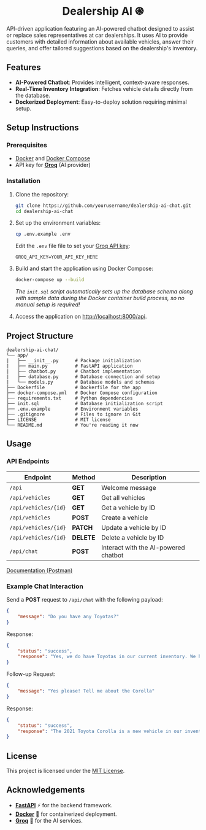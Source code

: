 <h1 align="center">Dealership AI ֎</h1>

API-driven application featuring an AI-powered chatbot designed to assist or replace sales representatives at car dealerships. It uses AI to provide customers with detailed information about available vehicles, answer their queries, and offer tailored suggestions based on the dealership's inventory.

## Features

- **AI-Powered Chatbot**: Provides intelligent, context-aware responses.
- **Real-Time Inventory Integration**: Fetches vehicle details directly from the database.
- **Dockerized Deployment**: Easy-to-deploy solution requiring minimal setup.

## Setup Instructions

### Prerequisites
- [Docker](https://docs.docker.com/get-started/get-docker/) and [Docker Compose](https://docs.docker.com/compose/)
- API key for [**Groq**](https://console.groq.com/docs/overview) (AI provider)

### Installation
1. Clone the repository:
   ```bash
   git clone https://github.com/yourusername/dealership-ai-chat.git
   cd dealership-ai-chat

2. Set up the environment variables:
   ```bash
   cp .env.example .env
   ```
   Edit the `.env` file file to set your [Groq API key](https://console.groq.com/docs/overview):
   ```
   GROQ_API_KEY=YOUR_API_KEY_HERE
   ```
3. Build and start the application using Docker Compose:
   ```bash
   docker-compose up --build 
   ```
   _The `init.sql` script automatically sets up the database schema along with sample data during the Docker container build process, so no manual setup is required!_

4. Access the application on [http://localhost:8000/api](http://localhost:8000/api).

## Project Structure
```
dealership-ai-chat/
└── app/
|   ├── __init__.py      # Package initialization
|   ├── main.py          # FastAPI application
|   ├── chatbot.py       # Chatbot implementation
|   ├── database.py      # Database connection and setup
|   └── models.py        # Database models and schemas
├── Dockerfile           # Dockerfile for the app
├── docker-compose.yml   # Docker Compose configuration
├── requirements.txt     # Python dependencies
├── init.sql             # Database initialization script
├── .env.example         # Environment variables
├── .gitignore           # Files to ignore in Git
├── LICENSE              # MIT license
└── README.md            # You're reading it now
```

## Usage
### API Endpoints

Endpoint | Method | Description
--- | --- | ---
`/api` | **GET** | 	Welcome message
`/api/vehicles` | **GET** | 	Get all vehicles
`/api/vehicles/{id}` | **GET** | 	Get a vehicle by ID
`/api/vehicles` | **POST** | 	Create a vehicle
`/api/vehicles/{id}` | **PATCH** | 	Update a vehicle by ID
`/api/vehicles/{id}` | **DELETE** | 	Delete a vehicle by ID
`/api/chat` | **POST** | 	Interact with the AI-powered chatbot

[Documentation (Postman)](https://documenter.getpostman.com/view/10146128/2sAYBUDCCW)

### Example Chat Interaction
Send a **POST** request to `/api/chat` with the following payload:
```json
{
    "message": "Do you have any Toyotas?"
}
```
Response:
```json
{
    "status": "success",
    "response": "Yes, we do have Toyotas in our current inventory. We have a new 2021 Toyota Corolla available at a price of $20,000.0. Would you like more information on this vehicle or would you like to explore other options as well?"
}
```
Follow-up Request:
```json
{
    "message": "Yes please! Tell me about the Corolla"
}
```
Response:
```json
{
    "status": "success",
    "response": "The 2021 Toyota Corolla is a new vehicle in our inventory, and it's priced at $20,000. This compact sedan is known for its reliability, fuel efficiency, and comfortable ride. It comes with a variety of standard features, including a 7-inch touchscreen infotainment system, Android Auto and Apple CarPlay compatibility, and automatic climate control. The Corolla also offers a hybrid version if you're interested in increased fuel efficiency. Overall, the Toyota Corolla is a great option for those looking for a dependable and well-equipped sedan. Let me know if you'd like to schedule a test drive or if you have any questions about financing options."
}
```

## License

This project is licensed under the [MIT License](https://github.com/MatiasCarabella/dealership-ai-chat/blob/main/LICENSE).

## Acknowledgements

- [**FastAPI**](https://fastapi.tiangolo.com/) ⚡ for the backend framework.
- [**Docker**](https://www.docker.com/) 🐳 for containerized deployment.
- [**Groq**](https://groq.com/) 🧠 for the AI services.
